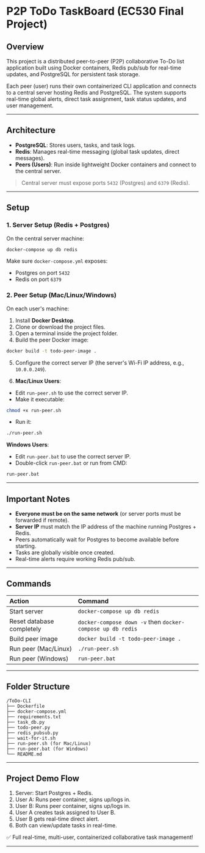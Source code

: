 # P2P ToDo TaskBoard (EC530 Final Project)

## Overview
This project is a distributed peer-to-peer (P2P) collaborative To-Do list application built using Docker containers, Redis pub/sub for real-time updates, and PostgreSQL for persistent task storage.

Each peer (user) runs their own containerized CLI application and connects to a central server hosting Redis and PostgreSQL. The system supports real-time global alerts, direct task assignment, task status updates, and user management.

---

## Architecture

- **PostgreSQL**: Stores users, tasks, and task logs.
- **Redis**: Manages real-time messaging (global task updates, direct messages).
- **Peers (Users)**: Run inside lightweight Docker containers and connect to the central server.

> Central server must expose ports `5432` (Postgres) and `6379` (Redis).

---

## Setup

### 1. Server Setup (Redis + Postgres)

On the central server machine:

```bash
docker-compose up db redis
```

Make sure `docker-compose.yml` exposes:
- Postgres on port `5432`
- Redis on port `6379`

### 2. Peer Setup (Mac/Linux/Windows)

On each user's machine:

1. Install **Docker Desktop**.
2. Clone or download the project files.
3. Open a terminal inside the project folder.
4. Build the peer Docker image:

```bash
docker build -t todo-peer-image .
```

5. Configure the correct server IP (the server's Wi-Fi IP address, e.g., `10.0.0.249`).

6. **Mac/Linux Users**:
- Edit `run-peer.sh` to use the correct server IP.
- Make it executable:

```bash
chmod +x run-peer.sh
```

- Run it:

```bash
./run-peer.sh
```

**Windows Users**:
- Edit `run-peer.bat` to use the correct server IP.
- Double-click `run-peer.bat` or run from CMD:

```bash
run-peer.bat
```

---

## Important Notes

- **Everyone must be on the same network** (or server ports must be forwarded if remote).
- **Server IP** must match the IP address of the machine running Postgres + Redis.
- Peers automatically wait for Postgres to become available before starting.
- Tasks are globally visible once created.
- Real-time alerts require working Redis pub/sub.

---

## Commands

| Action | Command |
|:------|:-------|
| Start server | `docker-compose up db redis` |
| Reset database completely | `docker-compose down -v` then `docker-compose up db redis` |
| Build peer image | `docker build -t todo-peer-image .` |
| Run peer (Mac/Linux) | `./run-peer.sh` |
| Run peer (Windows) | `run-peer.bat` |

---

## Folder Structure

```plaintext
/ToDo-CLI
├── Dockerfile
├── docker-compose.yml
├── requirements.txt
├── task_db.py
├── todo-peer.py
├── redis_pubsub.py
├── wait-for-it.sh
├── run-peer.sh (for Mac/Linux)
├── run-peer.bat (for Windows)
└── README.md
```

---

## Project Demo Flow

1. Server: Start Postgres + Redis.
2. User A: Runs peer container, signs up/logs in.
3. User B: Runs peer container, signs up/logs in.
4. User A creates task assigned to User B.
5. User B gets real-time direct alert.
6. Both can view/update tasks in real-time.

✅ Full real-time, multi-user, containerized collaborative task management!

---
